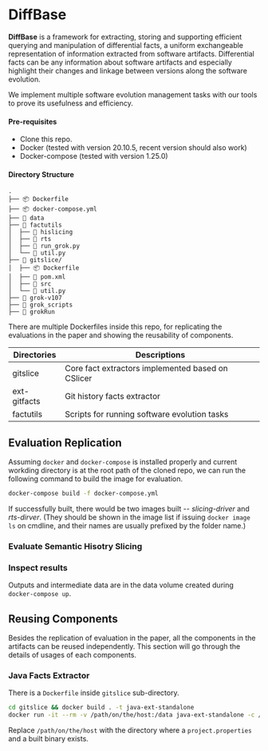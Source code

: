 # DiffBase

**DiffBase** is a framework for extracting, storing and supporting efficient querying and
manipulation of differential facts, a uniform exchangeable representation of information extracted
from software artifacts. Differential facts can be any information about software artifacts and
especially highlight their changes and linkage between versions along the software evolution.

We implement multiple software evolution management tasks with our tools to prove its usefulness and
efficiency.


#### Pre-requisites
+ Clone this repo.
+ Docker (tested with version 20.10.5, recent version should also work)
+ Docker-compose (tested with version 1.25.0)


#### Directory Structure
```
.
├── 📦 Dockerfile
├── 📦 docker-compose.yml
├── 📂 data
├── 📂 factutils
│  ├── 📂 hislicing
│  ├── 📂 rts
│  ├── 📜 run_grok.py
│  └── 📜 util.py
├── 📂 gitslice/
│  ├── 📦 Dockerfile
│  ├── 📜 pom.xml
│  ├── 📂 src
│  └── 📜 util.py
├── 📂 grok-v107
├── 📂 grok_scripts
├── 📜 grokRun
```

There are multiple Dockerfiles inside this repo, for replicating the evaluations in the paper and
showing the reusability of components.

| Directories  | Descriptions                                      |
|--------------|---------------------------------------------------|
| gitslice     | Core fact extractors implemented based on CSlicer |
| ext-gitfacts | Git history facts extractor                       |
| factutils    | Scripts for running software evolution tasks      |

## Evaluation Replication
Assuming `docker` and `docker-compose` is installed properly and current workding directory is at
the root path of the cloned repo, we can run the following command to build the image for
evaluation.

```sh
docker-compose build -f docker-compose.yml
```

If successfully built, there would be two images built -- *slicing-driver* and *rts-dirver*. (They
should be shown in the image list if issuing `docker image ls` on cmdline, and their names are
usually prefixed by the folder name.)

### Evaluate Semantic Hisotry Slicing


### Inspect results
Outputs and intermediate data are in the data volume created during `docker-compose up`.

## Reusing Components
Besides the replication of evaluation in the paper, all the components in the artifacts can be
reused independently. This section will go through the details of usages of each components.

### Java Facts Extractor
There is a `Dockerfile` inside `gitslice` sub-directory.
```sh
cd gitslice && docker build . -t java-ext-standalone
docker run -it --rm -v /path/on/the/host:/data java-ext-standalone -c /data/project.properties -e fact -exp dep diff hunk
```
Replace `/path/on/the/host` with the directory where a `project.properties` and a built binary exists.

